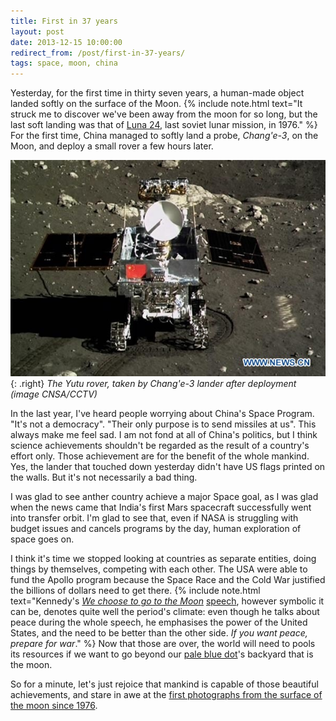 ```yaml
---
title: First in 37 years
layout: post
date: 2013-12-15 10:00:00
redirect_from: /post/first-in-37-years/
tags: space, moon, china
---
```


Yesterday, for the first time in thirty seven years, a human-made object landed softly on the surface of the Moon. {% include note.html text="It struck me to discover we've been away from the moon for so long, but the last soft landing was that of [Luna 24](http://en.wikipedia.org/wiki/Luna_24), last soviet lunar mission, in 1976." %} For the first time, China managed to softly land a probe, _Chang'e-3_, on the Moon, and deploy a small rover a few hours later.

![Yutu Rover](/static/media/2013/12/asteroid1387136241.jpg){: .right} _The Yutu rover, taken by Chang'e-3 lander after deployment (image CNSA/CCTV)_



In the last year, I've heard people worrying about China's Space Program. "It's not a democracy". "Their only purpose is to send missiles at us". This always make me feel sad. I am not fond at all of China's politics, but I think science achievements shouldn't be regarded as the result of a country's effort only. Those achievement are for the benefit of the whole mankind. Yes, the lander that touched down yesterday didn't have US flags printed on the walls. But it's not necessarily a bad thing.

I was glad to see anther country achieve a major Space goal, as I was glad when the news came that India's first Mars spacecraft successfully went into transfer orbit. I'm glad to see that, even if NASA is struggling with budget issues and cancels programs by the day, human exploration of space goes on.

I think it's time we stopped looking at countries as separate entities, doing things by themselves, competing with each other. The USA were able to fund the Apollo program because the Space Race and the Cold War justified the billions of dollars need to get there. {% include note.html text="Kennedy's _[We choose to go to the Moon](http://www.youtube.com/watch?v=ouRbkBAOGEw)_ [speech](http://er.jsc.nasa.gov/seh/ricetalk.htm), however symbolic it can be, denotes quite well the period's climate: even though he talks about peace during the whole speech, he emphasises the power of the United States, and the need to be better than the other side. _If you want peace, prepare for war_." %} Now that those are over, the world will need to pools its resources if we want to go beyond our [pale blue dot](http://en.wikipedia.org/wiki/Pale_Blue_Dot)'s backyard that is the moon.

So for a minute, let's just rejoice that mankind is capable of those beautiful achievements, and stare in awe at the [first photographs from the surface of the moon since 1976](http://www.space.com/23786-china-moon-rover-mission-photos-change3-lander.html).


[^1]: It struck me to discover we've been away from the moon for so long, but the last soft landing was that of [Luna&nbsp;24](http://en.wikipedia.org/wiki/Luna_24), last soviet lunar mission, in 1976.

[^2]: Kennedy's _[We choose to go to the Moon](http://www.youtube.com/watch?v=ouRbkBAOGEw)_ [speech](http://er.jsc.nasa.gov/seh/ricetalk.htm), however symbolic it can be, denotes quite well the period's climate: even though he talks about peace during the whole speech, he emphasises the power of the United States, and the need to be better than the other side. _If you want peace, prepare for war_.
